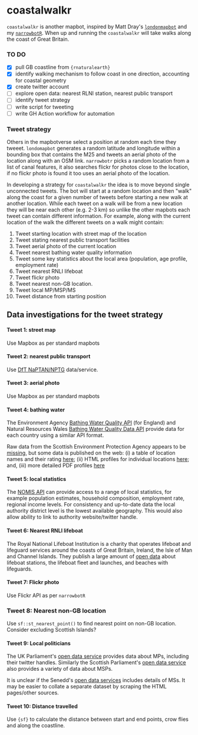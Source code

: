 
# coastalwalkr

<!-- badges: start -->
<!-- badges: end -->

`coastalwalkr` is another mapbot, inspired by Matt Dray's [`londonmapbot`](https://github.com/matt-dray/londonmapbot) and my [`narrowbotR`](https://github.com/mattkerlogue/narrowbotR). When up and running the `coastalwalkr` will take walks along the coast of Great Britain.

### TO DO
- [x] pull GB coastline from `{rnaturalearth}`
- [x] identify walking mechanism to follow coast in one direction, accounting for coastal geometry
- [x] create twitter account
- [ ] explore open data: nearest RLNI station, nearest public transport
- [ ] identify tweet strategy
- [ ] write script for tweeting
- [ ] write GH Action workflow for automation

### Tweet strategy

Others in the mapbotverse select a position at random each time they tweeet. `londomapbot` generates a random latitude and longitude within a bounding box that contains the M25 and tweets an aerial photo of the location along with an OSM link. `narrowbotr` picks a random location from a list of canal features, it also searches flickr for photos close to the location, if no flickr photo is found it too uses an aerial photo of the location.

In developing a strategy for `coastalwalkr` the idea is to move beyond single unconnected tweets. The bot will start at a random location and then "walk" along the coast for a given number of tweets before starting a new walk at another location. While each tweet on a walk will be from a new location they will be near each other (e.g. 2-3 km) so unlike the other mapbots each tweet can contain different information. For example, along with the current location of the walk the different tweets on a walk might contain:

1. Tweet starting location with street map of the location
2. Tweet stating nearest public transport facilities
3. Tweet aerial photo of the current location
4. Tweet nearest bathing water quality information
5. Tweet some key statistics about the local area (population, age profile, employment rate)
6. Tweet nearest RNLI lifeboat
7. Tweet flickr photo
8. Tweet nearest non-GB location.
9. Tweet local MP/MSP/MS
10. Tweet distance from starting position

## Data investigations for the tweet strategy

#### Tweet 1: street map
Use Mapbox as per standard mapbots

#### Tweet 2: nearest public transport
Use [DfT NaPTAN/NPTG](https://naptan.app.dft.gov.uk) data/service.

#### Tweet 3: aerial photo
Use Mapbox as per standard mapbots

#### Tweet 4: bathing water
The Environment Agency [Bathing Water Quality API](https://environment.data.gov.uk/bwq/) (for England) and Natural Resources Wales [Bathing Water Quality Data API](https://environment.data.gov.uk/wales/bathing-waters/) provide data for each country using a similar API format.

Raw data from the Scottish Environment Protection Agency appears to be [missing](https://www.environment.gov.scot/data/data-analysis/bathing-waters/), but some data is published on the web: (i) a table of location names and their rating [here](https://www2.sepa.org.uk/bathingwaters/Classifications.aspx); (ii) HTML profiles for individual locations [here](https://www2.sepa.org.uk/bathingwaters/Locations.aspx); and, (iii) more detailed PDF profiles [here](https://www2.sepa.org.uk/bathingwaters/Profiles.aspx)

#### Tweet 5: local statistics
The [NOMIS API](https://www.nomisweb.co.uk/) can provide access to a range of local statistics, for example population estimates, household composition, employment rate, regional income levels. For consistency and up-to-date data the local authority district level is the lowest available geography. This would also allow ability to link to authority website/twitter handle.

#### Tweet 6: Nearest RNLI lifeboat
The Royal National Lifeboat Institution is a charity that operates lifeboat and lifeguard services around the coasts of Great Britain, Ireland, the Isle of Man and Channel Islands. They publish a large amount of [open data](https://data-rnli.opendata.arcgis.com) about lifeboat stations, the lifeboat fleet and launches, and beaches with lifeguards.

#### Tweet 7: Flickr photo
Use Flickr API as per `narrowbotR`

### Tweet 8: Nearest non-GB location
Use `sf::st_nearest_point()` to find nearest point on non-GB location. Consider excluding Scottish Islands?

#### Tweet 9: Local politicians
The UK Parliament's [open data service](https://explore.data.parliament.uk/?endpoint=members) provides data about MPs, including their twitter handles. Similarly the Scottish Parliament's [open data service](https://data.parliament.scot/#/datasets) also provides a variety of data about MSPs.

It is unclear if the Senedd's [open data services](https://senedd.wales/help/open-data/) includes details of MSs. It may be easier to collate a separate dataset by scraping the HTML pages/other sources.

#### Tweet 10: Distance travelled
Use `{sf}` to calculate the distance between start and end points, crow flies and along the coastline.